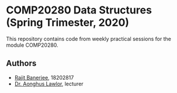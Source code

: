 # COMP20280 Data Structures (Spring Trimester, 2020)
This repository contains code from weekly practical sessions for the module COMP20280.

## Authors
* [Rajit Banerjee](https://github.com/rajitbanerjee), 18202817
* [Dr. Aonghus Lawlor](https://github.com/aonghus), lecturer




